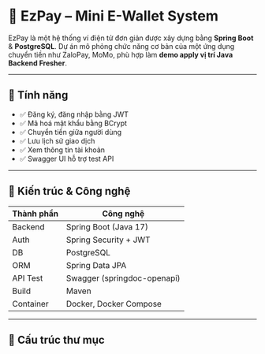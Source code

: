 # 💸 EzPay – Mini E-Wallet System

EzPay là một hệ thống ví điện tử đơn giản được xây dựng bằng **Spring Boot** & **PostgreSQL**. Dự án mô phỏng chức năng
cơ bản của một ứng dụng chuyển tiền như ZaloPay, MoMo, phù hợp làm **demo apply vị trí Java Backend Fresher**.

---

## 🚀 Tính năng

- ✅ Đăng ký, đăng nhập bằng JWT
- ✅ Mã hoá mật khẩu bằng BCrypt
- ✅ Chuyển tiền giữa người dùng
- ✅ Lưu lịch sử giao dịch
- ✅ Xem thông tin tài khoản
- ✅ Swagger UI hỗ trợ test API

---

## 🧠 Kiến trúc & Công nghệ

| Thành phần | Công nghệ                   |
|------------|-----------------------------|
| Backend    | Spring Boot (Java 17)       |
| Auth       | Spring Security + JWT       |
| DB         | PostgreSQL                  |
| ORM        | Spring Data JPA             |
| API Test   | Swagger (springdoc-openapi) |
| Build      | Maven                       |
| Container  | Docker, Docker Compose      |

---

## 🧱 Cấu trúc thư mục

